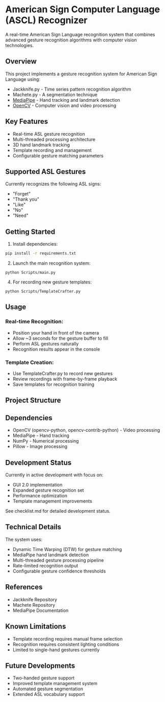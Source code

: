 # American Sign Computer Language (ASCL) Recognizer

A real-time American Sign Language recognition system that combines advanced gesture recognition algorithms with computer vision technologies.

## Overview

This project implements a gesture recognition system for American Sign Language using:
- Jackknife.py - Time series pattern recognition algorithm
- Machete.py - A segmentation technique 
- [MediaPipe](https://mediapipe.dev/) - Hand tracking and landmark detection
- [OpenCV](https://opencv.org/) - Computer vision and video processing

## Key Features

- Real-time ASL gesture recognition
- Multi-threaded processing architecture  
- 3D hand landmark tracking
- Template recording and management
- Configurable gesture matching parameters

## Supported ASL Gestures

Currently recognizes the following ASL signs:
- "Forget" 
- "Thank you"
- "Like"
- "No"
- "Need"

## Getting Started

1. Install dependencies:
```bash
pip install -r requirements.txt
```

2. Launch the main recognition system:
```
python Scripts/main.py
```

4. For recording new gesture templates:
```
python Scripts/TemplateCrafter.py
```

## Usage

### Real-time Recognition:

- Position your hand in front of the camera
- Allow ~3 seconds for the gesture buffer to fill
- Perform ASL gestures naturally
- Recognition results appear in the console

### Template Creation:

- Use TemplateCrafter.py to record new gestures
- Review recordings with frame-by-frame playback
- Save templates for recognition training

## Project Structure

## Dependencies

- OpenCV (opencv-python, opencv-contrib-python) - Video processing
- MediaPipe - Hand tracking
- NumPy - Numerical processing
- Pillow - Image processing

## Development Status

Currently in active development with focus on:

- GUI 2.0 implementation
- Expanded gesture recognition set
- Performance optimization
- Template management improvements

See checklist.md for detailed development status.

## Technical Details

The system uses:

- Dynamic Time Warping (DTW) for gesture matching
- MediaPipe hand landmark detection
- Multi-threaded gesture processing pipeline
- Rate-limited recognition output
- Configurable gesture confidence thresholds

## References

- Jackknife Repository
- Machete Repository
- MediaPipe Documentation

## Known Limitations

- Template recording requires manual frame selection
- Recognition requires consistent lighting conditions
- Limited to single-hand gestures currently

## Future Developments

- Two-handed gesture support
- Improved template management system
- Automated gesture segmentation
- Extended ASL vocabulary support
